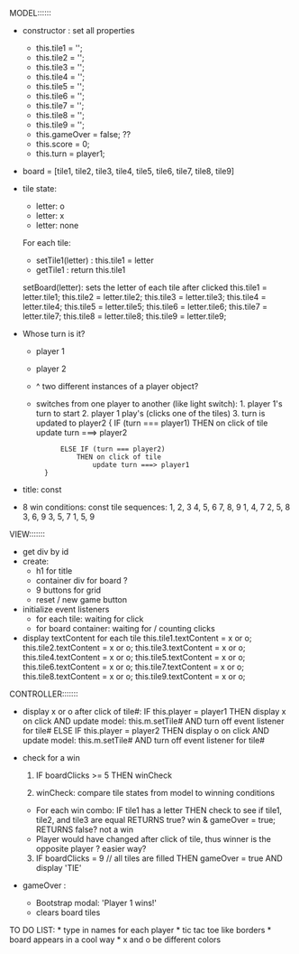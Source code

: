 MODEL::::::
- constructor : set all properties 
    * this.tile1 = '';
    * this.tile2 = '';
    * this.tile3 = '';
    * this.tile4 = '';
    * this.tile5 = '';
    * this.tile6 = '';
    * this.tile7 = '';
    * this.tile8 = '';
    * this.tile9 = '';
    * this.gameOver = false; ??
    * this.score = 0;
    * this.turn = player1; 

- board =   [tile1, tile2, tile3,
            tile4, tile5, tile6,
            tile7, tile8, tile9]

- tile state: 
    * letter: o
    * letter: x
    * letter: none
    
    For each tile:
    * setTile1(letter) : this.tile1 = letter
    * getTile1 : return this.tile1

    setBoard(letter): sets the letter of each tile after clicked
        this.tile1 = letter.tile1;
        this.tile2 = letter.tile2;
        this.tile3 = letter.tile3;
        this.tile4 = letter.tile4;
        this.tile5 = letter.tile5;
        this.tile6 = letter.tile6;
        this.tile7 = letter.tile7;
        this.tile8 = letter.tile8;
        this.tile9 = letter.tile9;
    
- Whose turn is it? 
    * player 1
    * player 2
    * ^ two different instances of a player object? 
    * switches from one player to another (like light switch): 
            1. player 1's turn to start
            2. player 1 play's (clicks one of the tiles)
            3. turn is updated to player2
            {
                IF (turn === player1) 
                    THEN on click of tile
                        update turn ===> player2

                ELSE IF (turn === player2)
                    THEN on click of tile
                        update turn ===> player1
            }

- title: const
- 8 win conditions: const tile sequences:
1, 2, 3
4, 5, 6
7, 8, 9
1, 4, 7
2, 5, 8
3, 6, 9
3, 5, 7
1, 5, 9


VIEW:::::::
- get div by id
- create:
    * h1 for title
    * container div for board ?
    * 9 buttons for grid
    * reset / new game button
- initialize event listeners
    * for each tile: waiting for click
    * for board container: waiting for / counting clicks
- display textContent for each tile
        this.tile1.textContent = x or o;
        this.tile2.textContent = x or o;
        this.tile3.textContent = x or o;
        this.tile4.textContent = x or o;
        this.tile5.textContent = x or o;
        this.tile6.textContent = x or o;
        this.tile7.textContent = x or o;
        this.tile8.textContent = x or o;
        this.tile9.textContent = x or o;


CONTROLLER:::::::
- display x or o after click of tile#: 
    IF this.player = player1
        THEN display x on click
            AND update model: this.m.setTile#
            AND turn off event listener for tile#
    ELSE IF this.player = player2
        THEN display o on click
            AND update model: this.m.setTile#
            AND turn off event listener for tile#

- check for a win
    1. IF boardClicks >= 5
        THEN winCheck

    2. winCheck: compare tile states from model to winning conditions
    * For each win combo: 
        IF tile1 has a letter
            THEN check to see if tile1, tile2, and tile3 are equal 
             RETURNS true? win & gameOver = true;
             RETURNS false? not a win
    * Player would have changed after click of tile, thus winner is the opposite player ? easier way?

    3. IF boardClicks = 9 // all tiles are filled
        THEN gameOver = true 
            AND display 'TIE'

- gameOver :
    * Bootstrap modal:
    'Player 1 wins!'
    * clears board tiles


TO DO LIST: 
    * type in names for each player 
    * tic tac toe like borders
    * board appears in a cool way
    * x and o be different colors
